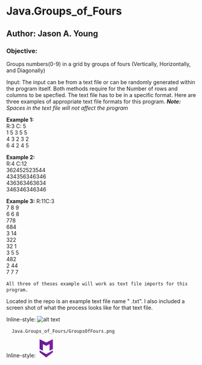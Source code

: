 # Java.Groups_of_Fours
## <b>Author:</b> Jason A. Young

### <b> Objective: </b>
  Groups numbers(0-9) in a grid by groups of fours (Vertically, Horizontally, and Diagonally)

Input:
  The input can be from a text file or can be randomly generated within the program itself. Both methods require for the Number of rows and columns to be specfied. The text file has to be in a specific format. Here are three examples of appropriate text file formats for this program. 
  *<b>Note:</b> Spaces in the text file will not affect the program*
  
  <b>Example 1:</b>      
  R:3 C: 5\
  1 5 3 5 5\
  4 3 2 3 2\
  6 4 2 4 5	
  
  <b>Example 2:</b>      
  R:4 C:12\
  362452523544\
  434356346346\
  436363463634\
  346346346346
                            
  <b>Example 3:</b>
  R:11C:3\
  7 8 9\
  6 6 8\
  778\
  684\
  3 14\
  322\
  32 1\
  3 5 5\
	 482\
	2  44\
	7 7 7
  
    All three of theses example will work as text file imports for this program.
    
    
  Located in the repo is an example text file name " .txt". I also included a screen shot of what the process looks like for that text file.
  
  Inline-style: 
![alt text](https://github.com/youngj25/Java.Groups_of_Fours/GroupsOfFours.png "Logo Title Text 1")

      Java.Groups_of_Fours/GroupsOfFours.png
    

Inline-style: 
![alt text](https://github.com/adam-p/markdown-here/raw/master/src/common/images/icon48.png "Logo Title Text 1")


